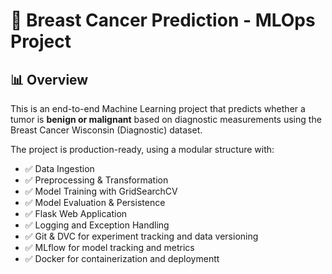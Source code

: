 # 🧠 Breast Cancer Prediction - MLOps Project

## 📊 Overview

This is an end-to-end Machine Learning project that predicts whether a tumor is **benign or malignant** based on diagnostic measurements using the Breast Cancer Wisconsin (Diagnostic) dataset.

The project is production-ready, using a modular structure with:

- ✅ Data Ingestion  
- ✅ Preprocessing & Transformation  
- ✅ Model Training with GridSearchCV  
- ✅ Model Evaluation & Persistence  
- ✅ Flask Web Application  
- ✅ Logging and Exception Handling  
- ✅ Git & DVC for experiment tracking and data versioning  
- ✅ MLflow for model tracking and metrics  
- ✅ Docker for containerization and deploymentt

